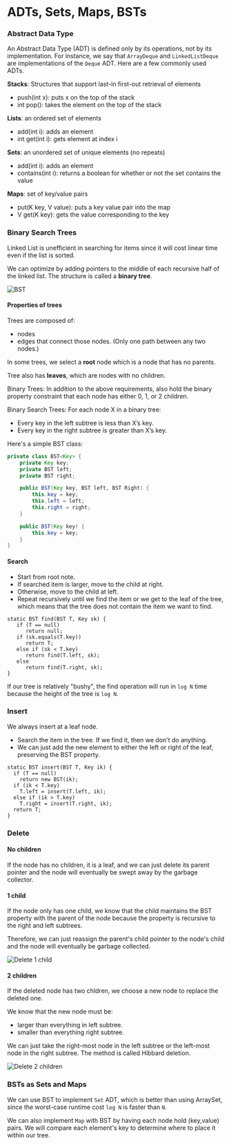 # ADTs, Sets, Maps, BSTs

### Abstract Data Type

An Abstract Data Type \(ADT\) is defined only by its operations, not by its implementation. For instance, we say that `ArrayDeque` and `LinkedListDeque` are implementations of the `Deque` ADT. Here are a few commonly used ADTs.

**Stacks**: Structures that support last-in first-out retrieval of elements

* push\(int x\): puts x on the top of the stack
* int pop\(\): takes the element on the top of the stack

**Lists**: an ordered set of elements

* add\(int i\): adds an element
* int get\(int i\): gets element at index i

**Sets**: an unordered set of unique elements \(no repeats\)

* add\(int i\): adds an element
* contains\(int i\): returns a boolean for whether or not the set contains the value

**Maps**: set of key/value pairs

* put\(K key, V value\): puts a key value pair into the map
* V get\(K key\): gets the value corresponding to the key

### Binary Search Trees

Linked List is unefficient in searching for items since it will cost linear time even if the list is sorted.

We can optimize by adding pointers to the middle of each recursive half of the linked list. The structure is called a **binary tree**.

![BST](https://joshhug.gitbooks.io/hug61b/content/assets/Screen%20Shot%202019-02-28%20at%2012.59.39%20AM.png)

#### Properties of trees

Trees are composed of:

* nodes
* edges that connect those nodes. \(Only one path between any two nodes.\)

In some trees, we select a **root** node which is a node that has no parents.

Tree also has **leaves**, which are nodes with no children.

Binary Trees: In addition to the above requirements, also hold the binary property constraint that each node has either 0, 1, or 2 children.

Binary Search Trees: For each node X in a binary tree:

* Every key in the left subtree is less than X’s key.
* Every key in the right subtree is greater than X’s key.

Here's a simple BST class:

```java
private class BST<Key> {
    private Key key;
    private BST left;
    private BST right;

    public BST(Key key, BST left, BST Right) {
        this.key = key;
        this.left = left;
        this.right = right;
    }

    public BST(Key key) {
        this.key = key;
    }
}
```

#### Search

* Start from root note.
* If searched item is larger, move to the child at right.
* Otherwise, move to the child at left.
* Repeat recursively until we find the item or we get to the leaf of the tree, which means that the tree does not contain the item we want to find.

```text
static BST find(BST T, Key sk) {
   if (T == null)
      return null;
   if (sk.equals(T.key))
      return T;
   else if (sk ≺ T.key)
      return find(T.left, sk);
   else
      return find(T.right, sk);
}
```

If our tree is relatively "bushy", the find operation will run in `log N` time because the height of the tree is `log N`.

### Insert

We always insert at a leaf node.

* Search the item in the tree. If we find it, then we don't do anything.
* We can just add the new element to either the left or right of the leaf, preserving the BST property.

```text
static BST insert(BST T, Key ik) {
  if (T == null)
    return new BST(ik);
  if (ik ≺ T.key)
    T.left = insert(T.left, ik);
  else if (ik ≻ T.key)
    T.right = insert(T.right, ik);
  return T;
}
```

### Delete

#### No children

If the node has no children, it is a leaf, and we can just delete its parent pointer and the node will eventually be swept away by the garbage collector.

#### 1 child

If the node only has one child, we know that the child maintains the BST property with the parent of the node because the property is recursive to the right and left subtrees.

Therefore, we can just reassign the parent's child pointer to the node's child and the node will eventually be garbage collected.

![Delete 1 child](https://joshhug.gitbooks.io/hug61b/content/assets/Screen%20Shot%202019-02-28%20at%2010.35.56%20AM.png)

#### 2 children

If the deleted node has two chldren, we choose a new node to replace the deleted one.

We know that the new node must be:

* larger than everything in left subtree.
* smaller than everything right subtree.

We can just take the right-most node in the left subtree or the left-most node in the right subtree. The method is called Hibbard deletion.

![Delete 2 children](https://joshhug.gitbooks.io/hug61b/content/assets/Screen%20Shot%202019-02-28%20at%2010.43.45%20AM.png)

### BSTs as Sets and Maps

We can use BST to implement `Set` ADT, which is better than using ArraySet, since the worst-case runtime cost `log N` is faster than `N`.

We can also implement `Map` with BST by having each node hold \(key,value\) pairs. We will compare each element's key to determine where to place it within our tree.

